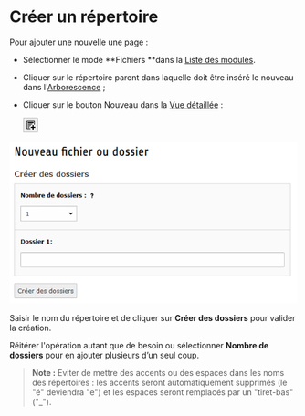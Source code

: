 # Créer un répertoire

Pour ajouter une nouvelle une page :

* Sélectionner le mode **Fichiers **dans la [Liste des modules](/présentation-de-typo3/se-reperer-dans-le-backend.md).
* Cliquer sur le répertoire parent dans laquelle doit être inséré le nouveau dans l'[Arborescence](/présentation-de-typo3/se-reperer-dans-le-backend.md) ;
* Cliquer sur le bouton Nouveau dans la [Vue détaillée](/présentation-de-typo3/se-reperer-dans-le-backend.md) :

  ![](/assets/btn_add_new.png)

![](/assets/add_file_rep.png)

Saisir le nom du répertoire et de cliquer sur **Créer des dossiers** pour valider la création.

Réitérer l'opération autant que de besoin ou sélectionner **Nombre de dossiers** pour en ajouter plusieurs d’un seul coup.

> **Note :** Eviter de mettre des accents ou des espaces dans les noms des répertoires : les accents seront automatiquement supprimés \(le "é" deviendra "e"\) et les espaces seront remplacés par un "tiret-bas" \("\_"\).



